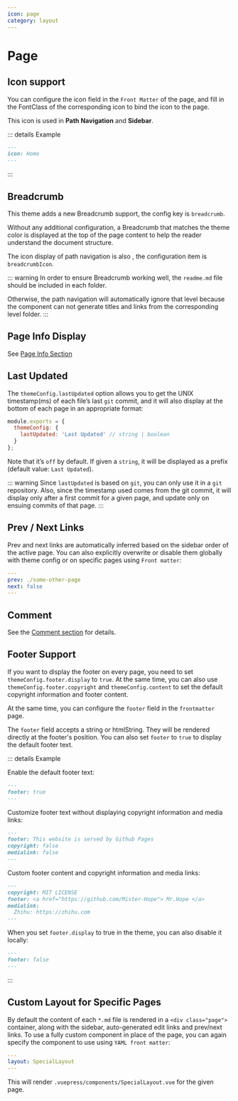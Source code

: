 ```yaml
---
icon: page
category: layout
---
```


# Page

## Icon support

You can configure the icon field in the `Front Matter` of the page, and fill in the FontClass of the corresponding icon to bind the icon to the page.

This icon is used in **Path Navigation** and **Sidebar**.

::: details Example

```md
---
icon: Home
---
```

:::

## Breadcrumb <MyBadge text="Support local configuration" />

This theme adds a new Breadcrumb support, the config key is `breadcrumb`.

Without any additional configuration, a Breadcrumb that matches the theme color is displayed at the top of the page content to help the reader understand the document structure.

The icon display of path navigation is also <MyBadge text="Support local configuration" />, the configuration item is `breadcrumbIcon`.

::: warning
In order to ensure Breadcrumb working well, the `readme.md` file should be included in each folder.

Otherwise, the path navigation will automatically ignore that level because the component can not generate titles and links from the corresponding level folder.
:::

## Page Info Display

See [Page Info Section](../feature/page-info.md)

## Last Updated

The `themeConfig.lastUpdated` option allows you to get the UNIX timestamp(ms) of each file’s last `git` commit, and it will also display at the bottom of each page in an appropriate format:

```js
module.exports = {
  themeConfig: {
    lastUpdated: 'Last Updated' // string | boolean
  }
};
```

Note that it’s `off` by default. If given a `string`, it will be displayed as a prefix (default value: `Last Updated`).

::: warning
Since `lastUpdated` is based on `git`, you can only use it in a `git` repository. Also, since the timestamp used comes from the git commit, it will display only after a first commit for a given page, and update only on ensuing commits of that page.
:::

## Prev / Next Links

Prev and next links are automatically inferred based on the sidebar order of the active page. You can also explicitly overwrite or disable them globally with theme config or on specific pages using `Front matter`:

```yaml
---
prev: ./some-other-page
next: false
---

```

## Comment

See the [Comment section](../feature/comment.md) for details.

## Footer Support <MyBadge text="Support local configuration" />

If you want to display the footer on every page, you need to set `themeConfig.footer.display` to `true`. At the same time, you can also use `themeConfig.footer.copyright` and `themeConfig.content` to set the default copyright information and footer content.

At the same time, you can configure the `footer` field in the `frontmatter` page.

The `footer` field accepts a string or htmlString. They will be rendered directly at the footer's position. You can also set `footer` to `true` to display the default footer text.

::: details Example

Enable the default footer text:

```md
---
footer: true
---
```

Customize footer text without displaying copyright information and media links:

```md
---
footer: This website is served by Github Pages
copyright: false
medialink: false
---
```

Custom footer content and copyright information and media links:

```md
---
copyright: MIT LICENSE
footer: <a href="https://github.com/Mister-Hope"> Mr.Hope </a>
medialink:
  Zhihu: https://zhihu.com
---
```

When you set `footer.display` to true in the theme, you can also disable it locally:

```md
---
footer: false
---
```

:::

## Custom Layout for Specific Pages

By default the content of each `*.md` file is rendered in a `<div class="page">` container, along with the sidebar, auto-generated edit links and prev/next links. To use a fully custom component in place of the page, you can again specify the component to use using `YAML front matter`:

```yaml
---
layout: SpecialLayout
---

```

This will render `.vuepress/components/SpecialLayout.vue` for the given page.
